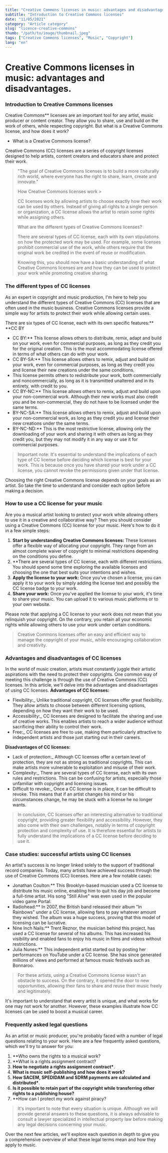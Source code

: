 ```yaml
---
title: "Creative Commons licenses in music: advantages and disadvantages."
subtitle: "Introduction to Creative Commons licenses"
date: "11/05/2021"
category: "Article category"
slug: "licence-creative-commons"
thumb: "/path/to/image/thumbnail.jpeg"
tags: ["Creative Commons licenses", "Music", "Copyright"]
lang: "en"
---
```


# Creative Commons licenses in music: advantages and disadvantages.

### Introduction to Creative Commons licenses

Creative Commons\*\* licenses are an important tool for any artist, music producer or content creator. They allow you to share, use and build on the work of others, while respecting copyright. But what is a Creative Commons license, and how does it work?

-   What is a Creative Commons license?

Creative Commons (CC) licenses are a series of copyright licenses designed to help artists, content creators and educators share and protect their work.

> "The goal of Creative Commons licenses is to build a more culturally rich world, where everyone has the right to share, learn, create and innovate."
>
> How Creative Commons licenses work >
>
> CC licenses work by allowing artists to choose exactly how their work can be used by others. Instead of giving all rights to a single person or organization, a CC license allows the artist to retain some rights while assigning others.
>
> What are the different types of Creative Commons licenses?
>
> There are several types of CC license, each with its own stipulations on how the protected work may be used. For example, some licenses prohibit commercial use of the work, while others require that the original work be credited in the event of reuse or modification.
>
> Knowing this, you should now have a basic understanding of what Creative Commons licenses are and how they can be used to protect your work while promoting creative sharing.

### The different types of CC licenses

As an expert in copyright and music production, I'm here to help you understand the different types of Creative Commons (CC) licenses that are often used in the music business. Creative Commons licenses provide a simple way for artists to protect their work while allowing certain uses.

There are six types of CC license, each with its own specific features:\*\* \*\*CC BY

-   CC BY:\*\* This license allows others to distribute, remix, adapt and build on your work, even for commercial purposes, as long as they credit you for the original creation. This is the most accommodating license offered in terms of what others can do with your work.
-   CC BY-SA:\*\* This license allows others to remix, adjust and build on your work, even for commercial purposes, as long as they credit you and license their new creations under the same conditions.
-   This license permits others to redistribute your work, both commercially and noncommercially, as long as it is transmitted unaltered and in its entirety, with credit to you.
-   CC BY-NC:\*\* This license allows others to remix, adjust and build upon your non-commercial work. Although their new works must also credit you and be non-commercial, they do not have to be licensed under the same terms.
-   BY-NC-SA:\*\* This license allows others to remix, adjust and build upon your non-commercial work, as long as they credit you and license their new creations under the same terms.
-   BY-NC-ND:\*\* This is the most restrictive license, allowing only the downloading of your work and sharing it with others as long as they credit you, but they may not modify it in any way or use it for commercial purposes.

> Important note: It's essential to understand the implications of each type of CC license before deciding which license is best for your work. This is because once you have shared your work under a CC license, you cannot revoke the permissions given under that license.

Choosing the right Creative Commons license depends on your goals as an artist. So take the time to understand and consider each option before making a decision.

### How to use a CC license for your music

Are you a musical artist looking to protect your work while allowing others to use it in a creative and collaborative way? Then you should consider using a Creative Commons (CC) license for your music. Here's how to do it in a few simple steps:

1. **Start by understanding Creative Commons licenses:** These licenses offer a flexible way of allocating your copyright. They range from an almost complete waiver of copyright to minimal restrictions depending on the conditions you define.
2. \*\*There are several types of CC license, each with different restrictions. You should spend some time exploring the available licenses and choosing the one that best suits your intentions and wishes.
3. **Apply the license to your work:** Once you've chosen a license, you can apply it to your work by simply adding the license text and possibly the CC license badge to your work.
4. **Share your work:** Once you've applied the license to your work, it's time to share your music. You can upload it to various music platforms or to your own website.

Please note that applying a CC license to your work does not mean that you relinquish your copyright. On the contrary, you retain all your economic rights while allowing others to use your work under certain conditions.

> Creative Commons licenses offer an easy and efficient way to manage the copyright of your music, while encouraging collaboration and creativity.

### Advantages and disadvantages of CC licenses

In the world of music creation, artists must constantly juggle their artistic aspirations with the need to protect their copyrights. One common way of meeting this challenge is through the use of Creative Commons (CC) licenses. In this article, we'll delve into the advantages and disadvantages of using CC licenses. **Advantages of CC licenses:**

-   Flexibility:\_ Unlike traditional copyright, CC licenses offer great flexibility. They allow artists to choose between different licensing options, depending on how they want their work to be used.
-   Accessibility:\_ CC licenses are designed to facilitate the sharing and use of creative works. This enables artists to reach a wider audience without sacrificing their ability to control their work.
-   Free:\_ CC licenses are free to use, making them particularly attractive to independent artists and those just starting out in their careers.

**Disadvantages of CC licenses:**

-   Lack of protection:\_ Although CC licenses offer a certain level of protection, they are not as strong as traditional copyrights. This can make artists more vulnerable to exploitation and misuse of their work.
-   Complexity:\_ There are several types of CC license, each with its own rules and restrictions. This can be confusing for artists, especially those unfamiliar with copyright and licensing issues.
-   Difficult to revoke:\_ Once a CC license is in place, it can be difficult to revoke. This means that if an artist changes his mind or his circumstances change, he may be stuck with a license he no longer wants.

> In conclusion, CC licenses offer an interesting alternative to traditional copyright, providing greater flexibility and accessibility. However, they also come with their own challenges, notably in terms of copyright protection and complexity of use. It is therefore essential for artists to fully understand the implications of a CC license before deciding to use it.

### Case studies: successful artists using CC licenses

An artist's success is no longer linked solely to the support of traditional record companies. Today, many artists have achieved success through the use of Creative Commons (CC) licenses. Here are a few notable cases:

-   Jonathan Coulton:\*\* This Brooklyn-based musician used a CC license to distribute his music online, enabling him to quit his day job and become a full-time artist. His song "Still Alive" was even used in the popular video game Portal.
-   Radiohead:\*\* In 2007, the British band released their album "In Rainbows" under a CC license, allowing fans to pay whatever amount they wished. The album was a huge success, proving that this model of licensing can be lucrative.
-   Nine Inch Nails:\*\* Trent Reznor, the musician behind this project, has used a CC license for several of his albums. This has increased his visibility and enabled fans to enjoy his music in films and videos without restrictions.
-   Julia Nunes:\*\* This independent artist started out by posting her performances on YouTube under a CC license. She has since generated millions of views and performed at famous music festivals such as Bonnaroo.

> For these artists, using a Creative Commons license wasn't an obstacle to success. On the contrary, it opened the door to new opportunities, allowing their fans to share and reuse their music freely and legitimately.

It's important to understand that every artist is unique, and what works for one may not work for another. However, these examples illustrate how CC licenses can be used to boost a musical career.

### Frequently asked legal questions

As an artist or music producer, you're probably faced with a number of legal questions relating to your work. Here are a few frequently asked questions, which we'll try to answer for you:

1. \*\*Who owns the rights to a musical work?
2. \*\*What is a rights assignment contract?
3. **How to negotiate a rights assignment contract\***.
4. **What is music self-publishing and how does it work?**
5. **How SACEM, SPEDIDAM and SDRM payments are calculated and distributed\***.
6. **Is it possible to retain part of the copyright while transferring other rights to a publishing house?**
7. \*\*How can I protect my work against piracy?

> It's important to note that every situation is unique. Although we will provide general answers to these questions, it is always advisable to consult a lawyer specialized in intellectual property law before making any legal decisions concerning your music.

Over the next few articles, we'll explore each question in depth to give you a comprehensive overview of what these legal terms mean and how they apply to music.
